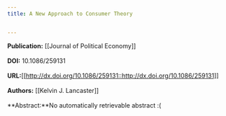 ```yaml
---
title: A New Approach to Consumer Theory


---
```


**Publication:** [[Journal of Political Economy]]<br><br>**DOI:** 10.1086/259131                                                   
<br>**URL:**[[http://dx.doi.org/10.1086/259131::http://dx.doi.org/10.1086/259131]]<br><br>**Authors:** [[Kelvin J. Lancaster]] <br><br>**Abstract:**No automatically retrievable abstract :(

